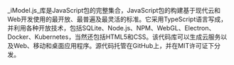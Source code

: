 \_iModel.js\_库是JavaScript包的完整集合，JavaScript包的构建基于现代云和Web开发使用的最开放、最普遍及最灵活的标准。它采用TypeScript语言写成，并利用各种开放技术，包括SQLite、Node.js、NPM、WebGL、Electron、Docker、Kubernetes，当然还包括HTML5和CSS。该代码库可以生成云服务以及Web、移动和桌面应用程序。源代码托管在GitHub上，并在MIT许可证下分发。

